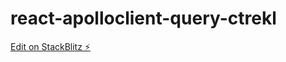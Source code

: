 # react-apolloclient-query-ctrekl

[Edit on StackBlitz ⚡️](https://stackblitz.com/edit/react-apolloclient-query-ctrekl)